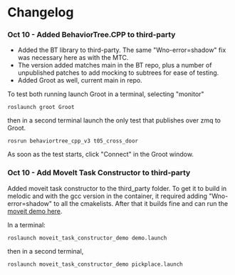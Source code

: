 # Changelog

### Oct 10 - Added BehaviorTree.CPP to third-party

- Added the BT library to third-party. The same "Wno-error=shadow" fix was necessary here as with the MTC.
- The version added matches main in the BT repo, plus a number of unpublished patches to add mocking to subtrees for ease of testing.
- Added Groot as well, current main in repo.

To test both running launch Groot in a terminal, selecting "monitor"
```
roslaunch groot Groot
```
then in a second terminal launch the only test that publishes over zmq to Groot.
```
rosrun behaviortree_cpp_v3 t05_cross_door 
```
As soon as the test starts, click "Connect" in the Groot window.

### Oct 10 - Add MoveIt Task Constructor to third-party

Added moveit task constructor to the third_party folder.
To get it to build in melodic and with the gcc version in the container, it required adding "Wno-error=shadow" to all the cmakelists.
After that it builds fine and can run the [moveit demo here](https://ros-planning.github.io/moveit_tutorials/doc/moveit_task_constructor/moveit_task_constructor_tutorial.html).

In a terminal:
```
roslaunch moveit_task_constructor_demo demo.launch
```
then in a second terminal,
```
roslaunch moveit_task_constructor_demo pickplace.launch
```